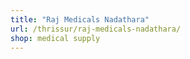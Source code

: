 ```yaml
---
title: "Raj Medicals Nadathara"
url: /thrissur/raj-medicals-nadathara/
shop: medical supply
---
```

